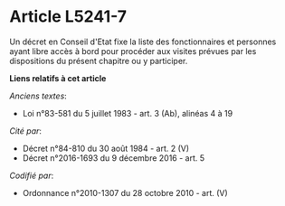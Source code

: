 # Article L5241-7

Un décret en Conseil d'Etat fixe la liste des fonctionnaires et personnes ayant libre accès à bord pour procéder aux visites
prévues par les dispositions du présent chapitre ou y participer.

**Liens relatifs à cet article**

_Anciens textes_:

  - Loi n°83-581 du 5 juillet 1983 - art. 3 (Ab), alinéas 4 à 19

_Cité par_:

  - Décret n°84-810 du 30 août 1984 - art. 2 (V)
  - Décret n°2016-1693 du 9 décembre 2016 - art. 5

_Codifié par_:

  - Ordonnance n°2010-1307 du 28 octobre 2010 - art. (V)
